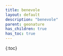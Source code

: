 ```yaml
---
title: benevole
layout: default
description: "benevole"
parent: geonature
has_children: true
has_toc: true
---
```



{:toc}
